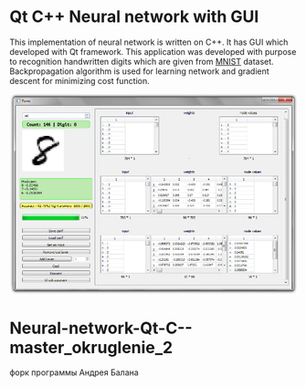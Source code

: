 
# Qt C++ Neural network with GUI
This implementation of neural network is written on C++.
It has GUI which developed with Qt framework.
This application was developed with purpose to recognition
handwritten digits which are given from
[MNIST](http://yann.lecun.com/exdb/mnist/) dataset.
Backpropagation algorithm is used for learning network and gradient
descent for minimizing cost function.

![App screen](./screen.png)

# Neural-network-Qt-C--master_okruglenie_2
форк программы Андрея Балана

